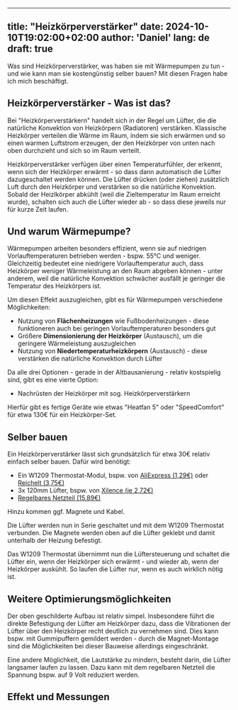 

---
title: "Heizkörperverstärker"
date: 2024-10-10T19:02:00+02:00
author: 'Daniel'
lang: de
draft: true
---
Was sind Heizkörperverstärker, was haben sie mit Wärmepumpen zu tun - und wie kann man sie kostengünstig selber bauen? Mit diesen Fragen habe ich mich beschäftigt.   
<!--more-->

## Heizkörperverstärker - Was ist das?
Bei "Heizkörperverstärkern" handelt sich in der Regel um Lüfter, die die natürliche Konvektion von Heizkörpern (Radiatoren) verstärken. Klassische Heizkörper verteilen die Wärme im Raum, indem sie sich erwärmen und so einen warmen Luftstrom erzeugen, der den Heizkörper von unten nach oben durchzieht und sich so im Raum verteilt.

Heizkörperverstärker verfügen über einen Temperaturfühler, der erkennt, wenn sich der Heizkörper erwärmt - so dass dann automatisch die Lüfter dazugeschaltet werden können. Die Lüfter drücken (oder ziehen) zusätzlich Luft durch den Heizkörper und verstärken so die natürliche Konvektion. Sobald der Heizlkörper abkühlt (weil die Zieltemperatur im Raum erreicht wurde), schalten sich auch die Lüfter wieder ab - so dass diese jeweils nur für kurze Zeit laufen.

## Und warum Wärmepumpe?
Wärmepumpen arbeiten besonders effizient, wenn sie auf niedrigen Vorlauftemperaturen betrieben werden - bspw. 55°C und weniger. Gleichzeitig bedeutet eine niedrigere Vorlauftemperatur auch, dass Heizkörper weniger Wärmeleistung an den Raum abgeben können - unter anderem, weil die natürliche Konvektion schwächer ausfällt je geringer die Temperatur des Heizkörpers ist.

Um diesen Effekt auszugleichen, gibt es für Wärmepumpen verschiedene Möglichkeiten:

- Nutzung von **Flächenheizungen** wie Fußbodenheizungen - diese funktioneren auch bei geringen Vorlauftemperaturen besonders gut
- Größere **Dimensionierung der Heizkörper** (Austausch), um die geringere Wärmeleistung auszugleichen
- Nutzung von **Niedertemperaturheizkörpern**  (Austausch) - diese verstärken die natürliche Konvektion durch Lüfter

Da alle drei Optionen - gerade in der Altbausanierung - relativ kostspielig sind, gibt es eine vierte Option: 

- Nachrüsten der Heizkörper mit sog. Heizkörperverstärkern

Hierfür gibt es fertige Geräte wie etwas "Heatfan 5" oder "SpeedComfort" für etwa 130€ für ein Heizkörper-Set.


## Selber bauen
Ein Heizkörperverstärker lässt sich grundsätzlich für etwa 30€ relativ einfach selber bauen. Dafür wird benötigt:

* Ein W1209 Thermostat-Modul, bspw. von [AliExpress (1,29€)](https://de.aliexpress.com/item/1005002587026097.html?spm=a2g0o.productlist.main.1.7ecc426ciatmSc&algo_pvid=f57046fc-9399-4ce5-bdc1-86876911b674&algo_exp_id=f57046fc-9399-4ce5-bdc1-86876911b674-0&pdp_npi=4%40dis%21EUR%211.37%211.29%21%21%211.47%211.38%21%402103896117284938671557482ed1dd%2112000021277466005%21sea%21DE%212926692221%21X&curPageLogUid=vw8zIEQqJkx4&utparam-url=scene%3Asearch%7Cquery_from%3A) oder [Reichelt (3,75€)](https://www.reichelt.de/entwicklerboards-thermostat-12-v-digital-w1209-debo-xh-w1209-t-p223621.html?PROVID=2788&gad_source=1&gclid=Cj0KCQjw05i4BhDiARIsAB_2wfCdnt-aG0Y68WzJx-6G8yBwxYLK4JpeBJnQecC4IEbRr4DXKhC2VecaAnvEEALw_wcB) 
* 3x 120mm Lüfter, bspw. von [Xilence (je 2,72€)](https://www.amazon.de/Xilence-XPF120-R-120mm-Geh%C3%A4usel%C3%BCfter-schwarz/dp/B01L6QQJ88/ref=pe_27091401_487027711_ci_mcx_mi_sccl_2/262-2744469-0699107/ref=ci_mcx_mi?_encoding=UTF8&pd_rd_i=B01L6QQJ88&psc=1&pd_rd_w=yieQi&content-id=amzn1.sym.2135b44a-d37f-481e-b630-d91bec031b4b%3Aamzn1.symc.97169720-7bb7-4a7f-8085-5fa344775fa5&pf_rd_p=2135b44a-d37f-481e-b630-d91bec031b4b&pf_rd_r=QVBX1EVXKKJPHPJHYRNM&pd_rd_wg=ndzDm&pd_rd_r=6618ee50-0b4b-4474-88cc-b80f1fc6ce46)
* [Regelbares Netzteil (15,89€)](https://www.amazon.de/dp/B0CKHWLBP8/ref=pe_27091401_487027711_TE_SCE_dp_3)

Hinzu kommen ggf. Magnete und Kabel.

Die Lüfter werden nun in Serie geschaltet und mit dem W1209 Thermostat verbunden. Die Magnete werden oben auf die Lüfter geklebt und damit unterhalb der Heizung befestigt.

Das W1209 Thermostat übernimmt nun die Lüftersteuerung und schaltet die Lüfter ein, wenn der Heizkörper sich erwärmt - und wieder ab, wenn der Heizkörper auskühlt. So laufen die Lüfter nur, wenn es auch wirklich nötig ist.  

## Weitere Optimierungsmöglichkeiten
Der oben geschilderte Aufbau ist relativ simpel. Insbesondere führt die direkte Befestigung der Lüfter am Heizkörper dazu, dass die Vibrationen der Lüfter über den Heizkörper recht deutlich zu vernehmen sind. Dies kann bspw. mit Gummipuffern gemildert werden - durch die Magnet-Montage sind die Möglichkeiten bei dieser Bauweise allerdings eingeschränkt. 

Eine andere Möglichkeit, die Lautstärke zu mindern, besteht darin, die Lüfter langsamer laufen zu lassen. Dazu kann mit dem regelbaren Netzteil die Spannung bspw. auf 9 Volt reduziert werden. 

## Effekt und Messungen

